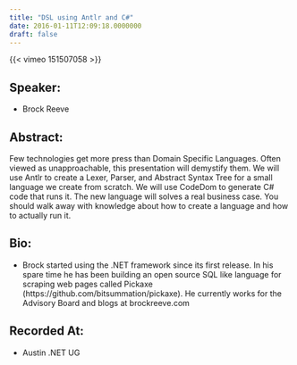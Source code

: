 ```yaml
---
title: "DSL using Antlr and C#"
date: 2016-01-11T12:09:18.0000000
draft: false
---
```


{{< vimeo 151507058 >}}

## Speaker:

 - Brock Reeve

## Abstract:

<p>Few technologies get more press than Domain Specific Languages. Often viewed as unapproachable, this presentation will demystify them. We will use Antlr to create a Lexer, Parser, and Abstract Syntax Tree for a small language we create from scratch. We will use CodeDom to generate C# code that runs it. The new language will solves a real business case. You should walk away with knowledge about how to create a language and how to actually run it.</p>

## Bio:

 - <p>Brock started using the .NET framework since its first release. In his spare time he has been building an open source SQL like language for scraping web pages called Pickaxe (https://github.com/bitsummation/pickaxe). He currently works for the Advisory Board and blogs at brockreeve.com</p>

## Recorded At:

 - Austin .NET UG

